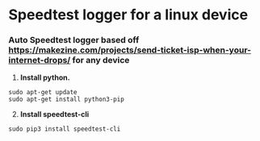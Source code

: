 # Speedtest logger for a linux device

### Auto Speedtest logger based off https://makezine.com/projects/send-ticket-isp-when-your-internet-drops/ for any device

1. __Install python.__
```
sudo apt-get update
sudo apt-get install python3-pip
```

2. __Install speedtest-cli__
```
sudo pip3 install speedtest-cli
```

